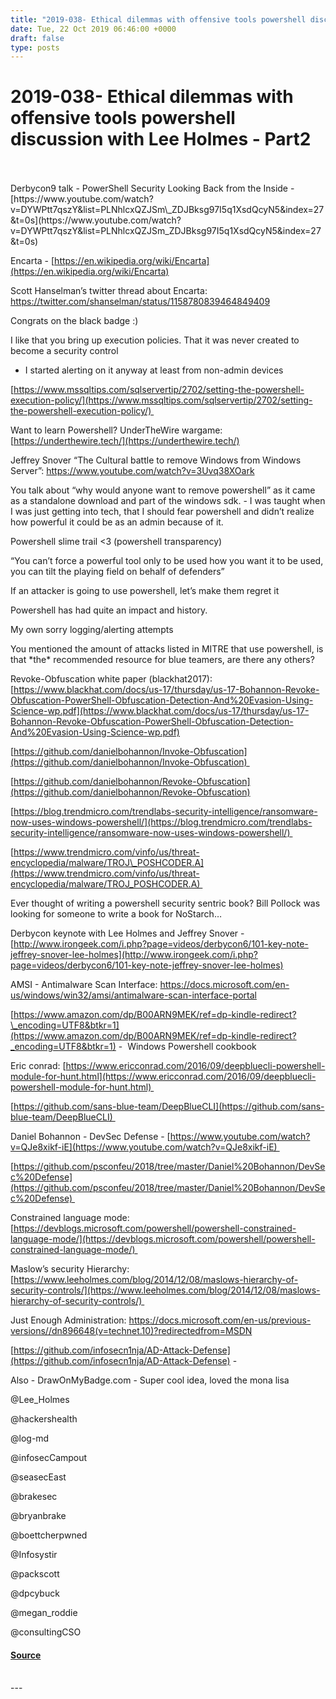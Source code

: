 ```yaml
---
title: "2019-038- Ethical dilemmas with offensive tools powershell discussion with Lee Holmes - Part2"
date: Tue, 22 Oct 2019 06:46:00 +0000
draft: false
type: posts
---
```

# 2019-038- Ethical dilemmas with offensive tools powershell discussion with Lee Holmes - Part2

<br/>

<br/>
Derbycon9 talk - PowerShell Security Looking Back from the Inside - [https://www.youtube.com/watch?v=DYWPtt7qszY&list=PLNhlcxQZJSm\_ZDJBksg97I5q1XsdQcyN5&index=27&t=0s](https://www.youtube.com/watch?v=DYWPtt7qszY&list=PLNhlcxQZJSm_ZDJBksg97I5q1XsdQcyN5&index=27&t=0s)

Encarta - [https://en.wikipedia.org/wiki/Encarta](https://en.wikipedia.org/wiki/Encarta)

Scott Hanselman’s twitter thread about Encarta: https://twitter.com/shanselman/status/1158780839464849409

Congrats on the black badge :)

I like that you bring up execution policies. That it was never created to become a security control

-   I started alerting on it anyway at least from non-admin devices

[https://www.mssqltips.com/sqlservertip/2702/setting-the-powershell-execution-policy/](https://www.mssqltips.com/sqlservertip/2702/setting-the-powershell-execution-policy/) 

Want to learn Powershell? UnderTheWire wargame: [https://underthewire.tech/](https://underthewire.tech/)

Jeffrey Snover “The Cultural battle to remove Windows from Windows Server”: https://www.youtube.com/watch?v=3Uvq38XOark

You talk about “why would anyone want to remove powershell” as it came as a standalone download and part of the windows sdk. - I was taught when I was just getting into tech, that I should fear powershell and didn’t realize how powerful it could be as an admin because of it.

Powershell slime trail <3 (powershell transparency)

“You can’t force a powerful tool only to be used how you want it to be used, you can tilt the playing field on behalf of defenders”

If an attacker is going to use powershell, let’s make them regret it

Powershell has had quite an impact and history.

My own sorry logging/alerting attempts

You mentioned the amount of attacks listed in MITRE that use powershell, is that \*the\* recommended resource for blue teamers, are there any others?

Revoke-Obfuscation white paper (blackhat2017): [https://www.blackhat.com/docs/us-17/thursday/us-17-Bohannon-Revoke-Obfuscation-PowerShell-Obfuscation-Detection-And%20Evasion-Using-Science-wp.pdf](https://www.blackhat.com/docs/us-17/thursday/us-17-Bohannon-Revoke-Obfuscation-PowerShell-Obfuscation-Detection-And%20Evasion-Using-Science-wp.pdf)

[https://github.com/danielbohannon/Invoke-Obfuscation](https://github.com/danielbohannon/Invoke-Obfuscation) 

[https://github.com/danielbohannon/Revoke-Obfuscation](https://github.com/danielbohannon/Revoke-Obfuscation)

[https://blog.trendmicro.com/trendlabs-security-intelligence/ransomware-now-uses-windows-powershell/](https://blog.trendmicro.com/trendlabs-security-intelligence/ransomware-now-uses-windows-powershell/) 

[https://www.trendmicro.com/vinfo/us/threat-encyclopedia/malware/TROJ\_POSHCODER.A](https://www.trendmicro.com/vinfo/us/threat-encyclopedia/malware/TROJ_POSHCODER.A) 

Ever thought of writing a powershell security sentric book? Bill Pollock was looking for someone to write a book for NoStarch…

Derbycon keynote with Lee Holmes and Jeffrey Snover - [http://www.irongeek.com/i.php?page=videos/derbycon6/101-key-note-jeffrey-snover-lee-holmes](http://www.irongeek.com/i.php?page=videos/derbycon6/101-key-note-jeffrey-snover-lee-holmes)

AMSI - Antimalware Scan Interface: https://docs.microsoft.com/en-us/windows/win32/amsi/antimalware-scan-interface-portal

[https://www.amazon.com/dp/B00ARN9MEK/ref=dp-kindle-redirect?\_encoding=UTF8&btkr=1](https://www.amazon.com/dp/B00ARN9MEK/ref=dp-kindle-redirect?_encoding=UTF8&btkr=1) \-  Windows Powershell cookbook

Eric conrad: [https://www.ericconrad.com/2016/09/deepbluecli-powershell-module-for-hunt.html](https://www.ericconrad.com/2016/09/deepbluecli-powershell-module-for-hunt.html) 

[https://github.com/sans-blue-team/DeepBlueCLI](https://github.com/sans-blue-team/DeepBlueCLI) 

Daniel Bohannon - DevSec Defense - [https://www.youtube.com/watch?v=QJe8xikf-iE](https://www.youtube.com/watch?v=QJe8xikf-iE) 

[https://github.com/psconfeu/2018/tree/master/Daniel%20Bohannon/DevSec%20Defense](https://github.com/psconfeu/2018/tree/master/Daniel%20Bohannon/DevSec%20Defense) 

Constrained language mode: [https://devblogs.microsoft.com/powershell/powershell-constrained-language-mode/](https://devblogs.microsoft.com/powershell/powershell-constrained-language-mode/) 

Maslow’s security Hierarchy: [https://www.leeholmes.com/blog/2014/12/08/maslows-hierarchy-of-security-controls/](https://www.leeholmes.com/blog/2014/12/08/maslows-hierarchy-of-security-controls/) 

Just Enough Administration: https://docs.microsoft.com/en-us/previous-versions//dn896648(v=technet.10)?redirectedfrom=MSDN

[https://github.com/infosecn1nja/AD-Attack-Defense](https://github.com/infosecn1nja/AD-Attack-Defense) \- 

Also - DrawOnMyBadge.com - Super cool idea, loved the mona lisa

@Lee\_Holmes

@hackershealth

@log-md

@infosecCampout

@seasecEast

@brakesec

@bryanbrake

@boettcherpwned

@Infosystir

@packscott  

@dpcybuck

@megan\_roddie

@consultingCSO

#### [Source](http://brakeingsecurity.com/2019-038-ethical-dilemmas-with-offensive-tools-powershell-discussion-with-lee-holmes-part2)

<br/>
---

